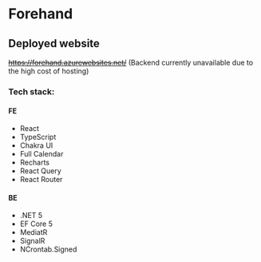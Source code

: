 # Forehand

## Deployed website
~~https://forehand.azurewebsites.net/~~
(Backend currently unavailable due to the high cost of hosting)

### Tech stack:

#### FE
- React
- TypeScript
- Chakra UI
- Full Calendar
- Recharts
- React Query
- React Router

#### BE
- .NET 5
- EF Core 5
- MediatR
- SignalR
- NCrontab.Signed

